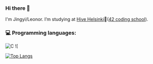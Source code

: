 ### Hi there 👋
I'm Jingyi/Leonor. I’m studying at [Hive Helsinki](https://www.hive.fi/en/)🐝([42 coding school](https://42.fr/en/homepage/)).
<!--
**LeonorTu/LeonorTu** is a ✨ _special_ ✨ repository because its `README.md` (this file) appears on your GitHub profile.

Here are some ideas to get you started:

- 🔭 I’m currently working on ...
- 🌱 I’m currently learning ...
- 👯 I’m looking to collaborate on ...
- 🤔 I’m looking for help with ...
- 💬 Ask me about ...
- 📫 How to reach me: ...
- 😄 Pronouns: ...
- ⚡ Fun fact: ...
-->
### 💻 Programming languages: 
  ![C](http://img.shields.io/badge/-C-A8B9CC?style=flat-square&logo=c&logoColor=ffffff)
  ![


[![Top Langs](https://github-readme-stats.vercel.app/api/top-langs/?username=LeonorTu&layout=compact&theme=vision-friendly-dark)](https://github.com/anuraghazra/github-readme-stats)
